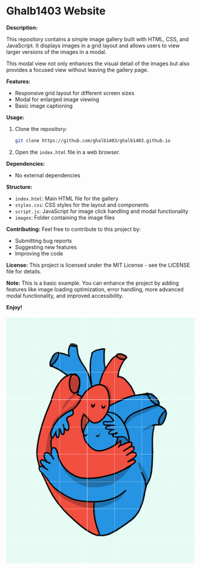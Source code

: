 # Ghalb1403 Website

**Description:**

This repository contains a simple image gallery built with HTML, CSS, and JavaScript. It displays images in a grid layout and allows users to view larger versions of the images in a modal.

This modal view not only enhances the visual detail of the images but also provides a focused view without leaving the gallery page.

**Features:**
* Responsive grid layout for different screen sizes
* Modal for enlarged image viewing
* Basic image captioning

**Usage:**

1. Clone the repository:
   ```bash
   git clone https://github.com/ghalb1403/ghalb1403.github.io
   ```

2. Open the `index.html` file in a web browser.

**Dependencies:**
* No external dependencies

**Structure:**
* `index.html`: Main HTML file for the gallery
* `styles.css`: CSS styles for the layout and components
* `script.js`: JavaScript for image click handling and modal functionality
* `images`: Folder containing the image files

**Contributing:**
Feel free to contribute to this project by:
* Submitting bug reports
* Suggesting new features
* Improving the code

**License:**
This project is licensed under the MIT License - see the LICENSE file for details.

**Note:** This is a basic example. You can enhance the project by adding features like image loading optimization, error handling, more advanced modal functionality, and improved accessibility.

**Enjoy!**

<div align="center">
  <img 
    style="width: 700px;"
    src="https://github.com/ghalb1403/ghalb1403.github.io/blob/main/Preview.jpg">
</div>